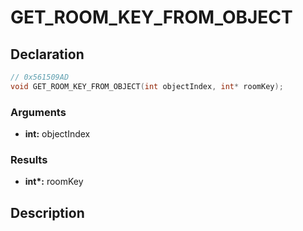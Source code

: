 # GET_ROOM_KEY_FROM_OBJECT

## Declaration
```cpp
// 0x561509AD
void GET_ROOM_KEY_FROM_OBJECT(int objectIndex, int* roomKey);
```

### Arguments
- **int:** objectIndex

### Results
- **int\*:** roomKey

## Description
